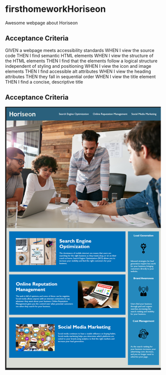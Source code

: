 # firsthomeworkHoriseon
Awesome webpage about Horiseon
## Acceptance Criteria
GIVEN a webpage meets accessibility standards
WHEN I view the source code
THEN I find semantic HTML elements
WHEN I view the structure of the HTML elements
THEN I find that the elements follow a logical structure independent of styling and positioning
WHEN I view the icon and image elements
THEN I find accessible alt attributes
WHEN I view the heading attributes
THEN they fall in sequential order
WHEN I view the title element
THEN I find a concise, descriptive title
## Acceptance Criteria
![The blog layout has larger-sized headers and spacing in between the lines of text.](./Assets/ScreenShot.png)


